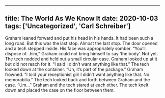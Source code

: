 
---
title: The World As We Know It
date: 2020-10-03
tags: ['Uncategorized', 'Carl Schreiber']
---

Graham leaned forward and put his head in his hands.  It had been such a long road.  But this was the last stop.  Almost the last stop. The door opened and a tech stepped inside.  His face was appropriately somber. “You’ll dispose of...him,” Graham could not bring himself to say ‘the body’.  Not yet. The tech nodded and held out a small circular case.  Graham looked up at it but did not reach for it. “I said I didn’t want anything like that.” The tech looked down at the container.  “Uh, it’s part of the package.” Graham frowned.  “I told your receptionist girl I didn’t want anything like that.  No memorabilia.” The tech looked back and forth between Graham and the case.  “Um...” Graham and the tech stared at each other.  The tech knelt down and placed the case on the floor between them.
